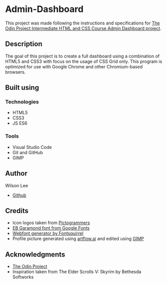 # Admin-Dashboard

This project was made following the instructions and specifications for [The Odin Project Intermediate HTML and CSS Course Admin Dashboard project](https://www.theodinproject.com/lessons/node-path-intermediate-html-and-css-admin-dashboard).

## Description

The goal of this project is to create a full dashboard using a combination of HTML5 and CSS3 with focus on the usage of CSS Grid only. This program is optimized for use with Google Chrome and other Chromium-based browsers.

## Built using

### Technologies

- HTML5
- CSS3
- JS ES6

### Tools

- Visual Studio Code
- Git and GitHub
- GIMP

## Author

Wilson Lee
- [Github](https://github.com/estercade/)

## Credits

* Icon logos taken from [Pictogrammers](https://pictogrammers.com/library/mdi/)
* [EB Garamond font from Google Fonts](https://fonts.google.com/specimen/EB+Garamond)
* [Webfont generator by Fontsquirrel](https://www.fontsquirrel.com/tools/webfont-generator)
* Profile picture generated using [artflow.ai](https://app.artflow.ai/) and edited using [GIMP](https://www.gimp.org/)

## Acknowledgments

* [The Odin Project](https://www.theodinproject.com/)
* Inspiration taken from The Elder Scrolls V: Skyrim by Bethesda Softworks